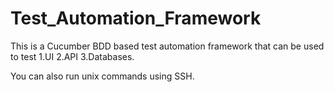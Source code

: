 # Test_Automation_Framework

This is a Cucumber BDD based test automation framework that can be used to test 
1.UI
2.API
3.Databases.

You can also run unix commands using SSH.
